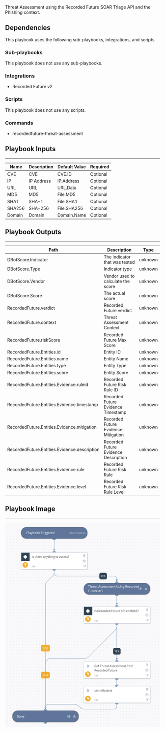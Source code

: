Threat Assessment using the Recorded Future SOAR Triage API and the Phishing context.

## Dependencies
This playbook uses the following sub-playbooks, integrations, and scripts.

### Sub-playbooks
This playbook does not use any sub-playbooks.

### Integrations
* Recorded Future v2

### Scripts
This playbook does not use any scripts.

### Commands
* recordedfuture-threat-assessment

## Playbook Inputs
---

| **Name** | **Description** | **Default Value** | **Required** |
| --- | --- | --- | --- |
| CVE | CVE | CVE.ID | Optional |
| IP | IP Address | IP.Address | Optional |
| URL | URL | URL.Data | Optional |
| MD5 | MD5 | File.MD5 | Optional |
| SHA1 | SHA\-1 | File.SHA1 | Optional |
| SHA256 | SHA\-256 | File.SHA256 | Optional |
| Domain | Domain | Domain.Name | Optional |

## Playbook Outputs
---

| **Path** | **Description** | **Type** |
| --- | --- | --- |
| DBotScore.Indicator | The indicator that was tested | unknown |
| DBotScore.Type | Indicator type | unknown |
| DBotScore.Vendor | Vendor used to calculate the score | unknown |
| DBotScore.Score | The actual score | unknown |
| RecordedFuture.verdict | Recorded Future verdict | unknown |
| RecordedFuture.context | Threat Assessment Context | unknown |
| RecordedFuture.riskScore | Recorded Future Max Score | unknown |
| RecordedFuture.Entities.id | Entity ID | unknown |
| RecordedFuture.Entities.name | Entity Name | unknown |
| RecordedFuture.Entities.type | Entity Type | unknown |
| RecordedFuture.Entities.score | Entity Score | unknown |
| RecordedFuture.Entities.Evidence.ruleid | Recorded Future Risk Rule ID | unknown |
| RecordedFuture.Entities.Evidence.timestamp | Recorded Future Evidence Timestamp | unknown |
| RecordedFuture.Entities.Evidence.mitigation | Recorded Future Evidence Mitigation | unknown |
| RecordedFuture.Entities.Evidence.description | Recorded Future Evidence Description | unknown |
| RecordedFuture.Entities.Evidence.rule | Recorded Future Risk Rule | unknown |
| RecordedFuture.Entities.Evidence.level | Recorded Future Risk Rule Level | unknown |

## Playbook Image
---
![Recorded Future Phishing Threat Assessment](https://github.com/demisto/content/raw/master/Packs/RecordedFuture/doc_files/triage_playbook.png)